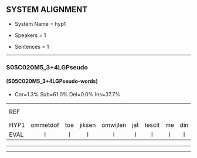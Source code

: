 
## SYSTEM ALIGNMENT

- System Name = hyp1

- Speakers = 1

- Sentences = 1

---

### S05C020M5_3+4LGPseudo

#### (S05C020M5_3+4LGPseudo-words)

- Cor=1.3%	Sub=61.0%	Del=0.0%	Ins=37.7%

|  |  |  |  |  |  |  |  |  |  |  |  |  |  |  |  |  |  |  |  |  |  |  |  |  |  |  |  |  |  |  |  |  |  |  |  |  |  |  |  |  |  |  |  |  |  |  |  |  |  |  |  |  |  |  |  |  |  |  |  |  |  |  |  |  |  |  |  |  |  |  |  |  |  |  |  |  |  |
|:--- |:---:|:---:|:---:|:---:|:---:|:---:|:---:|:---:|:---:|:---:|:---:|:---:|:---:|:---:|:---:|:---:|:---:|:---:|:---:|:---:|:---:|:---:|:---:|:---:|:---:|:---:|:---:|:---:|:---:|:---:|:---:|:---:|:---:|:---:|:---:|:---:|:---:|:---:|:---:|:---:|:---:|:---:|:---:|:---:|:---:|:---:|:---:|:---:|:---:|:---:|:---:|:---:|:---:|:---:|:---:|:---:|:---:|:---:|:---:|:---:|:---:|:---:|:---:|:---:|:---:|:---:|:---:|:---:|:---:|:---:|:---:|:---:|:---:|:---:|:---:|:---:|:---:|
| REF |  |  |  |  |  |  |  |  |  |  |  |  |  |  |  |  |  |  |  |  |  |  |  |  |  |  |  |  |  | ometuif | toejietsen | oonwijlen | jattesiet | nurudien | stoenydaas | deuveltek | juitonie | gevijdel | sidowaan | spekkeraai | wachteniek | * | verpierik | nappegreeuw | mantaroen | schielendaspen | crobeklunker | kabbestepen | verwarig*(verwarring) | *(verwarring) | ooiebiekje | fandelig | jalekrewen | * | * | smoralij | * | zeekvlachine | kanaroe | toineetlijgen | meitsegrok | kantelogsten | ondermind | choporatie | * | zennebral | ijraspangen | * | blottenduuf | girdofhaalder | * | tobbermoeit | poentalschouden | havedil | verbrakkertje | gerauwejaak | hapeneren |
| HYP1 | ommetdof | toe | jiksen | omwijlen | jat | tescit | me | din | sdoen | hij | dat | deuvoltek | uitonder | ge | vedel | sidoua | spekkera | wacht | de | niek | verpi | verpirik | nape | chreeuw | mantar | joen | schilden | daspen | kopbui | nen | ker | kanbustijpen | verwarring | verwarring | ooi | je | biedje | van | doing | s | saue | reuwen | snoer | le | zek | vola | chene | kandat | hoe | tonetgen | mejsen | grok | tanteosten | onde | mit | shocoupo | porati | cene | bral | is | raspani | pwoten | duf | geerdof | ve | haje | alle | bot | noiten | boen | anschouden | haven | dil | verbrekertje | gerauen | jaak | hapeneren |
| EVAL | I | I | I | I | I | I | I | I | I | I | I | I | I | I | I | I | I | I | I | I | I | I | I | I | I | I | I | I | I | S | S | S | S | S | S | S | S | S | S | S | S | S | S | S | S | S | S | S | S | S | S | S | S | S | S | S | S | S | S | S | S | S | S | S | S | S | S | S | S | S | S | S | S | S | S | S |  |
---

---
